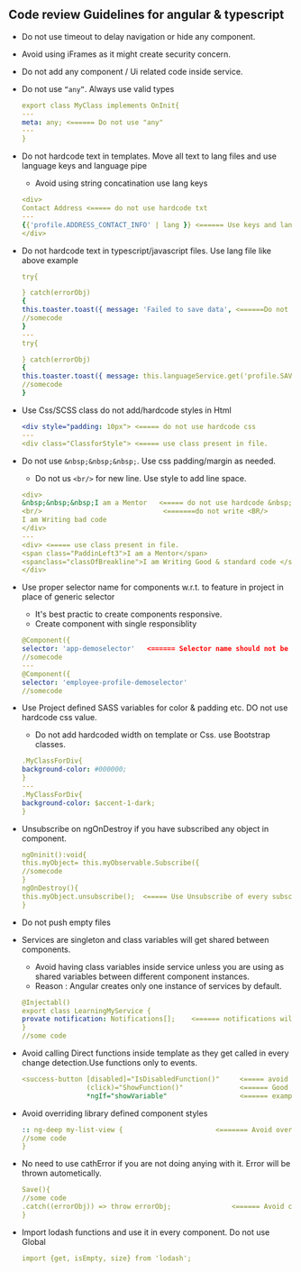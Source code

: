 ## Code review Guidelines for angular & typescript
- Do not use timeout to delay navigation or hide any component. 
- Avoid using iFrames as it might create security concern.
- Do not add any component / Ui related code inside service. 
- Do not use `“any”`. Always use valid types
    ```yaml
    export class MyClass implements OnInit{
    ---
    meta: any; <====== Do not use "any"
    ---
    }
    ```
- Do not hardcode text in templates. Move all text to lang files and use language keys and language pipe
    - Avoid using string concatination use lang keys
    ```yaml
    <div>
    Contact Address <===== do not use hardcode txt
    ---
    {{'profile.ADDRESS_CONTACT_INFO' | lang }} <====== Use keys and langulage pipe
    </div>
    ```
 - Do not hardcode text in typescript/javascript files. Use lang file like above example
    ```yaml
    try{
    
    } catch(errorObj)
    {
    this.toaster.toast({ message: 'Failed to save data', <======Do not use 
    //somecode
    }
    ---
    try{
    
    } catch(errorObj)
    {
    this.toaster.toast({ message: this.languageService.get('profile.SAVE_ALERT'), <======mode all text to lang file
    //somecode
    }   
    ```
 - Use Css/SCSS class do not add/hardcode styles in Html
    ```yaml
    <div style="padding: 10px"> <===== do not use hardcode css
    ---
    <div class="ClassforStyle"> <===== use class present in file.
    ```

 - Do not use `&nbsp;&nbsp;&nbsp;`. Use css padding/margin as needed.
    - Do not us `<br/>` for new line. Use style to add line space. 
    ```yaml
    <div> 
    &nbsp;&nbsp;&nbsp;I am a Mentor   <===== do not use hardcode &nbsp;
    <br/>                              <=======do not write <BR/>
    I am Writing bad code 
    </div>
    ---
    <div> <===== use class present in file.
    <span class="PaddinLeft3">I am a Mentor</span>
    <spanclass="classOfBreakline">I am Writing Good & standard code </span>  
    </div>
    ```
- Use proper selector name for components w.r.t. to feature in project in place of generic selector
    - It's best practic to create components responsive.
    - Create component with single responsiblity
    ```yaml
    @Component({
    selector: 'app-demoselector'   <====== Selector name should not be generic it should be specific
    //somecode
    ---
    @Component({
    selector: 'employee-profile-demoselector'
    //somecode
    ```
- Use Project defined SASS variables for color & padding etc. DO not use hardcode css value.
    - Do not add hardcoded width on template or Css. use Bootstrap classes.
    ```yaml
    .MyClassForDiv{
    background-color: #000000;
    }
    ---
    .MyClassForDiv{
    background-color: $accent-1-dark;
    }
    ```
- Unsubscribe on ngOnDestroy if you have subscribed any object in component.
    ```yaml
    ngOninit():void{
    this.myObject= this.myObservable.Subscribe({
    //somecode
    }
    ngOnDestroy(){
    this.myObject.unsubscribe();  <===== Use Unsubscribe of every subscription.
    }    
    ```
- Do not push empty files 
- Services are singleton and class variables will get shared between components. 
    - Avoid having class variables inside service unless you are using as shared variables between different component instances. 
    - Reason : Angular creates only one instance of services by default.
    ```yaml
    @Injectabl()
    export class LearningMyService {
    provate notification: Notifications[];    <====== notifications will be shared between components. 
    }
    //some code    
    ```
 - Avoid calling Direct functions inside template as they get called in every change detection.Use functions only to events. 
    ```yaml
    <success-button [disabled]="IsDisabledFunction()"     <===== avoid calling this kind of function. Use variables 
                    (click)="ShowFunction()"              <====== Good to use
                    *ngIf="showVariable"                  <====== example of use class variables inplace of function
    ```
 - Avoid overriding library defined component styles
    ```yaml
    :: ng-deep my-list-view {                       <======= Avoid overriding 
    //some code
    }
    ```  
 - No need to use cathError if you are not doing anying with it. Error will be thrown autometically. 
    ```yaml
    Save(){
    //some code 
    .catch((errorObj)) => throw errorObj;               <====== Avoid catching and rethrowing 
    }
    ```  
 - Import lodash functions and use it in every component. Do not use Global
    ```yaml
    import {get, isEmpty, size} from 'lodash';
    ```
 
